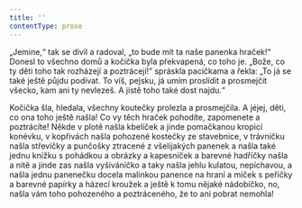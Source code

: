 ```yaml
---
title: ''
contentType: prose
---
```


„Jemine,“ tak se divil a radoval, „to bude mít ta naše panenka hraček!“ Donesl to všechno domů a kočička byla překvapená, co toho je. „Bože, co ty děti toho tak rozházejí a poztrácejí!“ spráskla pacičkama a řekla: „To já se také ještě půjdu podívat. To víš, pejsku, já umím proslídit a prosmejčit všecko, kam ani ty nevlezeš. A jistě toho také dost najdu.“

Kočička šla, hledala, všechny koutečky prolezla a prosmejčila. A jéjej, děti, co ona toho ještě našla! Co vy těch hraček pohodíte, zapomenete a poztrácíte! Někde v plotě našla kbelíček a jinde pomačkanou kropicí konévku, v kopřivách našla pohozené kostečky ze stavebnice, v trávníčku našla střevíčky a punčošky ztracené z všelijakých panenek a našla také jednu knížku s pohádkou a obrázky a kapesníček a barevné hadříčky našla a nitě a jinde zas našla vyšíváníčko a taky našla jehlu kulatou, nepíchavou, a našla jednu panenečku docela malinkou panence na hraní a míček s peříčky a barevné papírky a házecí kroužek a ještě k tomu nějaké nádobíčko, no, našla vám toho pohozeného a poztráceného, že to ani pobrat nemohla!

